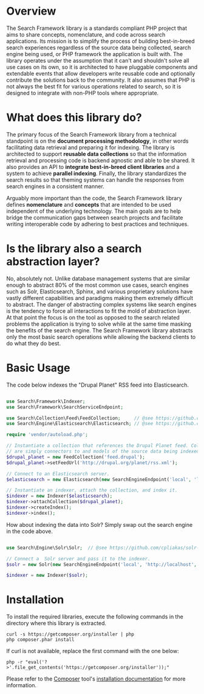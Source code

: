 Overview
========

The Search Framework library is a standards compliant PHP project that aims to
share concepts, nomenclature, and code across search applications. Its mission
is to simplify the process of building best-in-breed search experiences
regardless of the source data being collected, search engine being used, or PHP
framework the application is built with. The library operates under the
assumption that it can't and shouldn't solve all use cases on its own, so it is
architected to have pluggable components and extendable events that allow
developers write reusable code and optionally contribute the solutions back to
the community. It also assumes that PHP is not always the best fit for various
operations related to search, so it is designed to integrate with non-PHP tools
where appropriate.

What does this library do?
==========================

The primary focus of the Search Framework library from a technical standpoint is
on the **document processing methodology**, in other words facilitating data
retrieval and preparing it for indexing. The library is architected to support
**reusable data collections** so that the information retrieval and processing
code is backend agnostic and able to be shared. It also provides an API to
**integrate best-in-breed client libraries** and a system to achieve **parallel
indexing**. Finally, the library standardizes the search results so that theming
systems can handle the responses from search engines in a consistent manner.

Arguably more important than the code, the Search Framework library defines
**nomenclature** and **concepts** that are intended to be used independent of
the underlying technology. The main goals are to help bridge the communication
gaps between search projects and facilitate writing interoperable code by
adhering to best practices and techniques.

Is the library also a search abstraction layer?
===============================================

No, absolutely not. Unlike database management systems that are similar enough
to abstract 80% of the most common use cases, search engines such as Solr,
Elasticsearch, Sphinx, and various proprietary solutions have vastly different
capabilities and paradigms making them extremely difficult to abstract. The
danger of abstracting complex systems like search engines is the tendency to
force all interactions to fit the mold of abstraction layer. At that point the
focus is on the tool as opposed to the search related problems the application
is trying to solve while at the same time masking the benefits of the search
engine. The Search Framework library abstracts only the most basic search
operations while allowing the backend clients to do what they do best.

Basic Usage
===========

The code below indexes the "Drupal Planet" RSS feed into Elasticsearch.

```php

use Search\Framework\Indexer;
use Search\Framework\SearchServiceEndpoint;

use Search\Collection\Feed\FeedCollection;     // @see https://github.com/cpliakas/feed-collection
use Search\Engine\Elasticsearch\Elasticsearch; // @see https://github.com/cpliakas/elasticsearch-engine

require 'vendor/autoload.php';

// Instantiate a collection that references the Drupal Planet feed. Collections
// are simply connectors to and models of the source data being indexed.
$drupal_planet = new FeedCollection('feed.drupal');
$drupal_planet->setFeedUrl('http://drupal.org/planet/rss.xml');

// Connect to an Elasticsearch server.
$elasticsearch = new Elasticsearch(new SearchEngineEndpoint('local', 'localhost', 'feeds', 9200));

// Instantiate an indexer, attach the collection, and index it.
$indexer = new Indexer($elasticsearch);
$indexer->attachCollection($drupal_planet);
$indexer->createIndex();
$indexer->index();

```

How about indexing the data into Solr? Simply swap out the search engine in the
code above.

```php

use Search\Engine\Solr\Solr;  // @see https://github.com/cpliakas/solr-search-engine

// Connect a  Solr server and pass it to the indexer.
$solr = new Solr(new SearchEngineEndpoint('local', 'http://localhost', '/solr', 8983));

$indexer = new Indexer($solr);

```

Installation
============

To install the required libraries, execute the following commands in the
directory where this library is extracted.

    curl -s https://getcomposer.org/installer | php
    php composer.phar install

If curl is not available, replace the first command with the one below:

    php -r "eval('?>'.file_get_contents('https://getcomposer.org/installer'));"

Please refer to the [Composer](http://getcomposer.org/) tool's
[installation documentation](http://getcomposer.org/doc/00-intro.md#installation-nix)
for more information.
